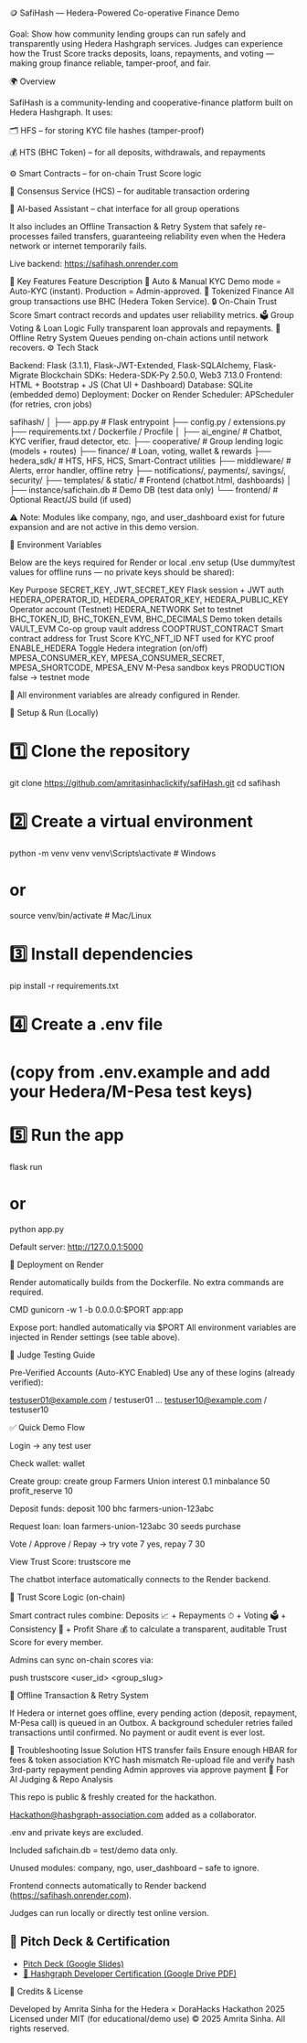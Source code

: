 🪙 SafiHash — Hedera-Powered Co-operative Finance Demo

Goal:
Show how community lending groups can run safely and transparently using Hedera Hashgraph services.
Judges can experience how the Trust Score tracks deposits, loans, repayments, and voting — making group finance reliable, tamper-proof, and fair.

🌍 Overview

SafiHash is a community-lending and cooperative-finance platform built on Hedera Hashgraph.
It uses:

🗂 HFS – for storing KYC file hashes (tamper-proof)

💰 HTS (BHC Token) – for all deposits, withdrawals, and repayments

⚙️ Smart Contracts – for on-chain Trust Score logic

💬 Consensus Service (HCS) – for auditable transaction ordering

🤖 AI-based Assistant – chat interface for all group operations

It also includes an Offline Transaction & Retry System that safely re-processes failed transfers, guaranteeing reliability even when the Hedera network or internet temporarily fails.

Live backend: https://safihash.onrender.com

🧠 Key Features
Feature Description
🧾 Auto & Manual KYC Demo mode = Auto-KYC (instant). Production = Admin-approved.
💸 Tokenized Finance All group transactions use BHC (Hedera Token Service).
🔒 On-Chain Trust Score Smart contract records and updates user reliability metrics.
🗳 Group Voting & Loan Logic Fully transparent loan approvals and repayments.
📡 Offline Retry System Queues pending on-chain actions until network recovers.
⚙️ Tech Stack

Backend: Flask (3.1.1), Flask-JWT-Extended, Flask-SQLAlchemy, Flask-Migrate
Blockchain SDKs: Hedera-SDK-Py 2.50.0, Web3 7.13.0
Frontend: HTML + Bootstrap + JS (Chat UI + Dashboard)
Database: SQLite (embedded demo)
Deployment: Docker on Render
Scheduler: APScheduler (for retries, cron jobs)

safihash/
│
├── app.py # Flask entrypoint
├── config.py / extensions.py
├── requirements.txt / Dockerfile / Procfile
│
├── ai_engine/ # Chatbot, KYC verifier, fraud detector, etc.
├── cooperative/ # Group lending logic (models + routes)
├── finance/ # Loan, voting, wallet & rewards
├── hedera_sdk/ # HTS, HFS, HCS, Smart-Contract utilities
├── middleware/ # Alerts, error handler, offline retry
├── notifications/, payments/, savings/, security/
├── templates/ & static/ # Frontend (chatbot.html, dashboards)
│
├── instance/safichain.db # Demo DB (test data only)
└── frontend/ # Optional React/JS build (if used)

⚠️ Note: Modules like company, ngo, and user_dashboard exist for future expansion and are not active in this demo version.

🔐 Environment Variables

Below are the keys required for Render or local .env setup
(Use dummy/test values for offline runs — no private keys should be shared):

Key Purpose
SECRET_KEY, JWT_SECRET_KEY Flask session + JWT auth
HEDERA_OPERATOR_ID, HEDERA_OPERATOR_KEY, HEDERA_PUBLIC_KEY Operator account (Testnet)
HEDERA_NETWORK Set to testnet
BHC_TOKEN_ID, BHC_TOKEN_EVM, BHC_DECIMALS Demo token details
VAULT_EVM Co-op group vault address
COOPTRUST_CONTRACT Smart contract address for Trust Score
KYC_NFT_ID NFT used for KYC proof
ENABLE_HEDERA Toggle Hedera integration (on/off)
MPESA_CONSUMER_KEY, MPESA_CONSUMER_SECRET, MPESA_SHORTCODE, MPESA_ENV M-Pesa sandbox keys
PRODUCTION false → testnet mode

🧩 All environment variables are already configured in Render.

🧰 Setup & Run (Locally)

# 1️⃣ Clone the repository

git clone https://github.com/amritasinhaclickify/safiHash.git
cd safihash

# 2️⃣ Create a virtual environment

python -m venv venv
venv\Scripts\activate # Windows

# or

source venv/bin/activate # Mac/Linux

# 3️⃣ Install dependencies

pip install -r requirements.txt

# 4️⃣ Create a .env file

# (copy from .env.example and add your Hedera/M-Pesa test keys)

# 5️⃣ Run the app

flask run

# or

python app.py

Default server: http://127.0.0.1:5000

🐳 Deployment on Render

Render automatically builds from the Dockerfile.
No extra commands are required.

CMD gunicorn -w 1 -b 0.0.0.0:$PORT app:app

Expose port: handled automatically via $PORT
All environment variables are injected in Render settings (see table above).

🧪 Judge Testing Guide

Pre-Verified Accounts (Auto-KYC Enabled)
Use any of these logins (already verified):

testuser01@example.com / testuser01
...
testuser10@example.com / testuser10

✅ Quick Demo Flow

Login → any test user

Check wallet: wallet

Create group: create group Farmers Union interest 0.1 minbalance 50 profit_reserve 10

Deposit funds: deposit 100 bhc farmers-union-123abc

Request loan: loan farmers-union-123abc 30 seeds purchase

Vote / Approve / Repay → try vote 7 yes, repay 7 30

View Trust Score: trustscore me

The chatbot interface automatically connects to the Render backend.

🧮 Trust Score Logic (on-chain)

Smart contract rules combine:
Deposits 📈 + Repayments ⏱ + Voting 🗳 + Consistency 🧭 + Profit Share 💰
to calculate a transparent, auditable Trust Score for every member.

Admins can sync on-chain scores via:

push trustscore <user_id> <group_slug>

🧾 Offline Transaction & Retry System

If Hedera or internet goes offline, every pending action (deposit, repayment, M-Pesa call) is queued in an Outbox.
A background scheduler retries failed transactions until confirmed.
No payment or audit event is ever lost.

🧩 Troubleshooting
Issue Solution
HTS transfer fails Ensure enough HBAR for fees & token association
KYC hash mismatch Re-upload file and verify hash
3rd-party repayment pending Admin approves via approve payment <id>
🧱 For AI Judging & Repo Analysis

This repo is public & freshly created for the hackathon.

Hackathon@hashgraph-association.com added as a collaborator.

.env and private keys are excluded.

Included safichain.db = test/demo data only.

Unused modules: company, ngo, user_dashboard – safe to ignore.

Frontend connects automatically to Render backend (https://safihash.onrender.com).

Judges can run locally or directly test online version.

## 🎥 Pitch Deck & Certification

- [Pitch Deck (Google Slides)](https://drive.google.com/your-pitch-link)
- [📄 Hashgraph Developer Certification (Google Drive PDF)](https://drive.google.com/file/d/1CnBRK_EjlyB5Xkr7vW1l9C1qTq_Pqemq/view?usp=sharing)

🏁 Credits & License

Developed by Amrita Sinha
for the Hedera × DoraHacks Hackathon 2025
Licensed under MIT (for educational/demo use)
© 2025 Amrita Sinha. All rights reserved.

